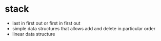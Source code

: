 # stack

- last in first out or first in first out
- simple data structures that allows add and delete in particular order
- linear data structure
